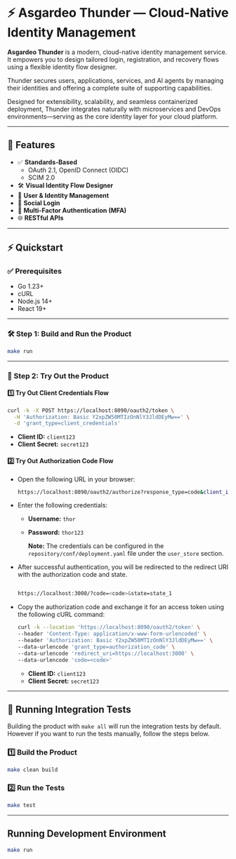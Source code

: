 # ⚡ Asgardeo Thunder — Cloud-Native Identity Management

**Asgardeo Thunder** is a modern, cloud-native identity management service. It empowers you to design tailored login, registration, and recovery flows using a flexible identity flow designer.

Thunder secures users, applications, services, and AI agents by managing their identities and offering a complete suite of supporting capabilities.

Designed for extensibility, scalability, and seamless containerized deployment, Thunder integrates naturally with microservices and DevOps environments—serving as the core identity layer for your cloud platform.

---

## 🚀 Features

- ✅ **Standards-Based**
  - OAuth 2.1, OpenID Connect (OIDC)
  - SCIM 2.0
- 🛠️ **Visual Identity Flow Designer**
- 👤 **User & Identity Management**
- 🔗 **Social Login**
- 🔐 **Multi-Factor Authentication (MFA)**
- 🌐 **RESTful APIs**

---

## ⚡ Quickstart

### ✅ Prerequisites

- Go 1.23+
- cURL
- Node.js 14+
- React 19+

---

### 🛠 Step 1: Build and Run the Product

```bash
make run
```

---

### 🔑 Step 2: Try Out the Product

#### 1️⃣ Try Out Client Credentials Flow

```bash
curl -k -X POST https://localhost:8090/oauth2/token \
  -H 'Authorization: Basic Y2xpZW50MTIzOnNlY3JldDEyMw==' \
  -d 'grant_type=client_credentials'
```

- **Client ID:** `client123`
- **Client Secret:** `secret123`

#### 2️⃣ Try Out Authorization Code Flow

- Open the following URL in your browser:

  ```bash
  https://localhost:8090/oauth2/authorize?response_type=code&client_id=client123&redirect_uri=https://localhost:3000&scope=openid&state=state_1
  ```

- Enter the following credentials:

  - **Username:** `thor`
  - **Password:** `thor123`

    **Note:** The credentials can be configured in the `repository/conf/deployment.yaml` file under the `user_store` section.

- After successful authentication, you will be redirected to the redirect URI with the authorization code and state.

  ```bash

  https://localhost:3000/?code=<code>&state=state_1
  ```

- Copy the authorization code and exchange it for an access token using the following cURL command:

  ```bash
  curl -k --location 'https://localhost:8090/oauth2/token' \
  --header 'Content-Type: application/x-www-form-urlencoded' \
  --header 'Authorization: Basic Y2xpZW50MTIzOnNlY3JldDEyMw==' \
  --data-urlencode 'grant_type=authorization_code' \
  --data-urlencode 'redirect_uri=https://localhost:3000' \
  --data-urlencode 'code=<code>'
  ```

  - **Client ID:** `client123`
  - **Client Secret:** `secret123`

---

## 🧪 Running Integration Tests

Building the product with `make all` will run the integration tests by default. However if you want to run the tests manually, follow the steps below.

### 1️⃣ Build the Product

```bash
make clean build
```

### 2️⃣ Run the Tests

```bash
make test
```

---

## Running Development Environment

```bash
make run
```
